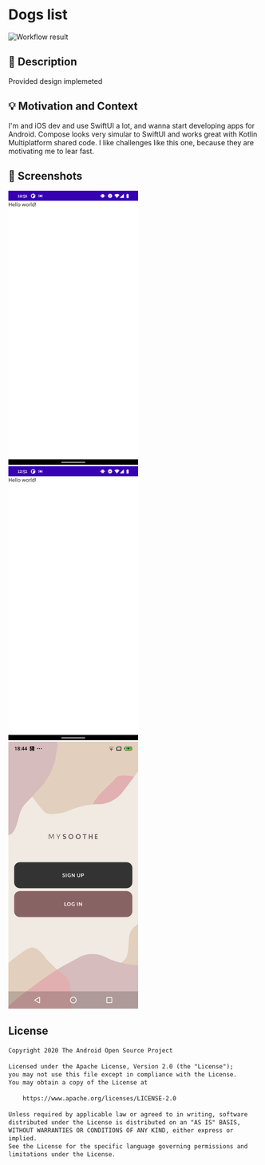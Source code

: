 # Dogs list

![Workflow result](https://github.com/PhilipDukhov/android-dev-challenge-compose-puppy/workflows/Check/badge.svg)


## :scroll: Description
Provided design implemeted 


## :bulb: Motivation and Context
I'm and iOS dev and use SwiftUI a lot, and wanna start developing apps for Android.
Compose looks very simular to SwiftUI and works great with Kotlin Multiplatform shared code.
I like challenges like this one, because they are motivating me to lear fast.


## :camera_flash: Screenshots
<img src="/results/screenshot_1.png" width="260">&emsp;<img src="/results/screenshot_2.png" width="260">&emsp;<img src="/results/screenshot_3.png" width="260">

## License
```
Copyright 2020 The Android Open Source Project

Licensed under the Apache License, Version 2.0 (the "License");
you may not use this file except in compliance with the License.
You may obtain a copy of the License at

    https://www.apache.org/licenses/LICENSE-2.0

Unless required by applicable law or agreed to in writing, software
distributed under the License is distributed on an "AS IS" BASIS,
WITHOUT WARRANTIES OR CONDITIONS OF ANY KIND, either express or implied.
See the License for the specific language governing permissions and
limitations under the License.
```
